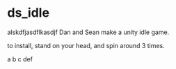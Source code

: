 # ds_idle
alskdfjasdflkasdjf
Dan and Sean make a unity idle game.

to install, stand on your head, and spin around 3 times.

a
b
c
def